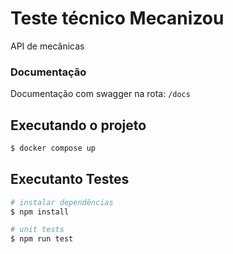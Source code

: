 # Teste técnico Mecanizou

API de mecânicas

### Documentação
Documentação com swagger na rota: `/docs`

## Executando o projeto

```bash
$ docker compose up

```

## Executanto Testes

```bash
# instalar dependências
$ npm install

# unit tests
$ npm run test
```

